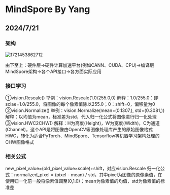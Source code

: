 # MindSpore By Yang
## 2024/7/21
### 架构
![1721453862712](https://github.com/user-attachments/assets/e4ce216c-b74d-400b-a5f6-960d9d83cab2) 

由下至上：硬件层->硬件计算加速平台(例如CANN、CUDA、CPU)->编译层MindSpore架构->各个API接口->各方面实际应用 
### 接口学习
①vision.Rescale() 
举例：vision.Rescale(1.0/255.0,0) 
解释：1.0/255.0：即sclae=1.0/255.0，将图像的每个像素值除以255.0；0：shift=0，偏移量为0 
②vision.Normalize() 
举例：vision.Normalize(mean=(0.1307,), std=(0.3081,))
解释：以均值为mean，标准差为std，代入归一化公式将图像进行归一化处理 
③vision.HWC2CHW() 
解释：H为高度(Height)，W为宽度(Width)，C为通道(Channel)，这个API是将图像由OpenCV等图像处理库产生的原始图像格式HWC，转化为适合PyTorch、MindSpore、Tensorflow等机器学习架构处理的CHW图像格式 
### 相关公式
new_pixel_value=(old_pixel_value×scale)+shift，对应vision.Rescale 
归一化公式：normalized_pixel = (pixel - mean) / std，其中pixel为图像的原像素值，在使用归一化前一般将像素值调至(0,1.0)；mean为像素值的均值，std为像素值的标准差
